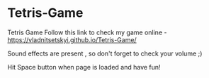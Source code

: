# Tetris-Game
Tetris Game
Follow this link to check my game online - https://vladnitsetskyi.github.io/Tetris-Game/

Sound effects are present , so don't forget to check your volume ;)

Hit Space button when page is loaded and have fun!
